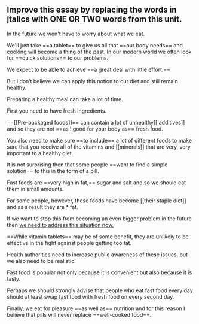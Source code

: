 ## Improve this essay by replacing the words in jtalics with ONE OR TWO words from this unit. 

In the future we won't have to worry about what we eat.

We'll just take ==a tablet== to give us all that ==our body needs== and cooking will become a thing of the past.
In our modern world we often look for ==quick solutions== to our problems.

We expect to be able to achieve ==a great deal with little effort.== 

But I don’t believe we can apply this notion to our diet and still remain healthy.

Preparing a healthy meal can take a lot of time. 

First you need to have fresh ingredients.

==[[Pre-packaged foods]]== can contain a lot of unhealthy[[ additives]] and so they are not ==as ! good for your body as== fresh food.

You also need to make sure ==to include== a lot of different foods to make sure that you receive all of the vitamins and [[minerals]] that are very, very important to a healthy diet.

It is not surprising then that some people ==want to find a simple solution== to this in the form of a pill. 

Fast foods are ==very high in fat,== sugar and salt and so we should eat them in small amounts. 

For some people, however, these foods have become [[their staple diet]] and as a result they are * fat.

If we want to  stop this from becoming an even bigger problem in the future then <u>we need to address this situation now.</u>

==While vitamin tablets== may be of some benefit, they are unlikely to be effective in the fight against  people getting too fat. 

Health authorities need to increase public awareness of these issues, but we also need to be realistic. 

Fast food is popular not only because it is convenient but also because it is tasty. 

Perhaps we should  strongly advise that people who eat fast food every day should at least swap fast food with fresh food on every second day. 

Finally, we eat for pleasure ==as well as== nutrition and for this reason I believe that pills will never replace ==well-cooked food==.